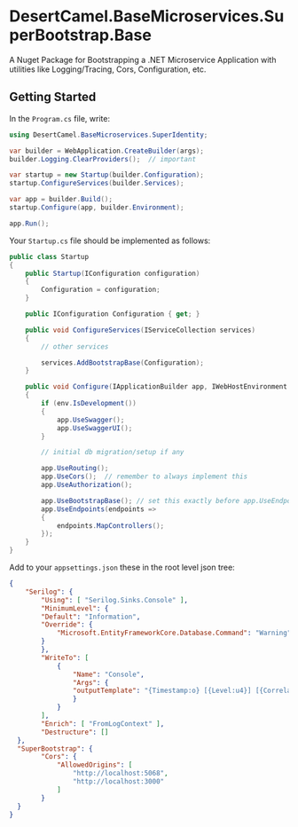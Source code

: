 # DesertCamel.BaseMicroservices.SuperBootstrap.Base

A Nuget Package for Bootstrapping a .NET Microservice Application with utilities like Logging/Tracing, Cors, Configuration, etc.


## Getting Started

In the `Program.cs` file, write:

```c#
using DesertCamel.BaseMicroservices.SuperIdentity;

var builder = WebApplication.CreateBuilder(args);
builder.Logging.ClearProviders();  // important

var startup = new Startup(builder.Configuration);
startup.ConfigureServices(builder.Services);

var app = builder.Build();
startup.Configure(app, builder.Environment);

app.Run();
```

Your `Startup.cs` file should be implemented as follows:
```c#
public class Startup
{
    public Startup(IConfiguration configuration)
    {
        Configuration = configuration;
    }

    public IConfiguration Configuration { get; }

    public void ConfigureServices(IServiceCollection services)
    {
        // other services

        services.AddBootstrapBase(Configuration);
    }

    public void Configure(IApplicationBuilder app, IWebHostEnvironment env)
    {
        if (env.IsDevelopment())
        {
            app.UseSwagger();
            app.UseSwaggerUI();
        }

        // initial db migration/setup if any

        app.UseRouting();
        app.UseCors();  // remember to always implement this
        app.UseAuthorization();

        app.UseBootstrapBase(); // set this exactly before app.UseEndpoints
        app.UseEndpoints(endpoints =>
        {
            endpoints.MapControllers();
        });
    }
}
```

Add to your `appsettings.json` these in the root level json tree:

```json
{
    "Serilog": {
        "Using": [ "Serilog.Sinks.Console" ],
        "MinimumLevel": {
        "Default": "Information",
        "Override": {
            "Microsoft.EntityFrameworkCore.Database.Command": "Warning"
        }
        },
        "WriteTo": [
            {
                "Name": "Console",
                "Args": {
                "outputTemplate": "{Timestamp:o} [{Level:u4}] [{CorrelationId}] [{SourceContext}] {Message}{NewLine}{Exception}"
                }
            }
        ],
        "Enrich": [ "FromLogContext" ],
        "Destructure": []
  },
  "SuperBootstrap": {
        "Cors": {
            "AllowedOrigins": [
                "http://localhost:5068",
                "http://localhost:3000"
            ]
        }
  }
}
```